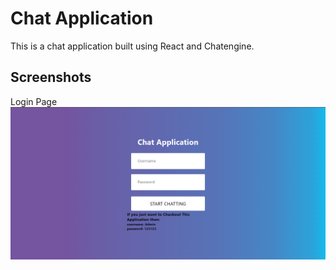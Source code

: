 # Chat Application

This is a chat application built using React and Chatengine.




## Screenshots

Login Page
![ALT_TEXT](ScreenShots/Login%20Page.png)
